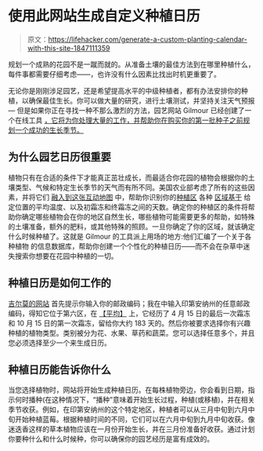 # 使用此网站生成自定义种植日历

> 原文：<https://lifehacker.com/generate-a-custom-planting-calendar-with-this-site-1847111359>

规划一个成熟的花园不是一蹴而就的。从准备土壤的最佳方法到在哪里种植什么，每件事都需要仔细考虑——，也许没有什么因素比找出时机更重要了。

无论你是刚刚涉足园艺，还是希望提高水平的中级种植者，都有办法安排你的种植，以确保最佳生长。你可以做大量的研究，进行土壤测试，并坚持关注天气预报— 但是如果你正在寻找一种不那么激烈的方法，园艺网站 Gilmour 已经创建了一个在线工具 [，它将为你处理大量的工作，并帮助你在购买你的第一批种子之前规划一个成功的生长季节。](https://gilmour.com/planting-calendar)



## 为什么园艺日历很重要

植物只有在合适的条件下才能真正茁壮成长，而最适合你花园的植物会根据你的土壤类型、气候和特定生长季节的天气而有所不同。美国农业部考虑了所有的这些因素，并将它们 [融入到这张互动地图](https://planthardiness.ars.usda.gov/PHZMWeb/InteractiveMap.aspx) 中，帮助你识别你的[种植区](https://planthardiness.ars.usda.gov/PHZMWeb/InteractiveMap.aspx) 各种 [区域基于](https://mauroseed.com/pages/usda-planting-zone-map?gclid=CjwKCAjwwqaGBhBKEiwAMk-FtBuyD8yBlORsoPjggp-0dY_1GlEiLBsin1CmVVL_WyXefOCJokafCxoCh2IQAvD_BwE) 给定位置的平均温度、以及初霜冻和终霜冻之间的天数。确定你的种植区的条件将帮助你确定哪些植物会在你的地区自然生长，哪些植物可能需要更多的帮助，如特殊的土壤准备，额外的肥料，或其他特殊的照顾。一旦你确定了你的区域，就该确定什么时候种植了。这就是 Gilmour 的工具派上用场的地方:他们汇编了一个关于各种植物 的信息数据库，帮助你创建一个个性化的种植日历——而不会在杂草中迷失搜索你想要在花园中种植的一切。

## 种植日历是如何工作的

[吉尔莫的网站](https://gilmour.com/planting-calendar) 首先提示你输入你的邮政编码；我在中输入印第安纳州的任意邮政编码，得知它位于第六区，在 [【平均】](https://mauroseed.com/pages/usda-planting-zone-map?gclid=CjwKCAjwwqaGBhBKEiwAMk-FtBuyD8yBlORsoPjggp-0dY_1GlEiLBsin1CmVVL_WyXefOCJokafCxoCh2IQAvD_BwE) 上，它经历了 4 月 15 日的最后一次霜冻和 10 月 15 日的第一次霜冻，留给你大约 183 天的。然后你被要求选择你有兴趣种植的植物类型。类别被分为花、水果、草药和蔬菜。您可以选择任意多个，并且您必须选择至少一个来生成日历。

## 种植日历能告诉你什么

当您选择植物时，网站将开始生成种植日历。在每株植物旁边，你会看到日期，指示何时播种(在这种情况下，“播种”意味着开始生长过程，种植(或移植)，并在相关季节收获。例如，在印第安纳州的这个特定地区，种植者可以从三月中旬到六月中旬开始种植蓝莓。根据种植时间的不同，它们可以在六月中旬到九月中旬收获。像迷迭香这样的草本植物应该在一月份开始生长，并在三月份准备好收获。通过计划你要种什么和什么时候种，你可以确保你的园艺经历是富有成效的。